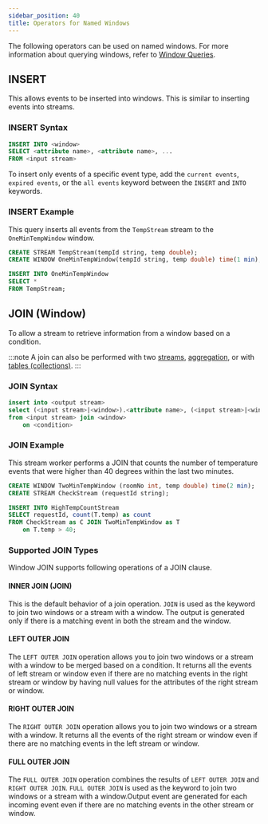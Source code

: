 ```yaml
---
sidebar_position: 40
title: Operators for Named Windows
---
```


The following operators can be used on named windows. For more information about querying windows, refer to [Window Queries](../query-guide/windows-queries.md).

## INSERT

This allows events to be inserted into windows. This is similar to inserting events into streams.

### INSERT Syntax

```sql
INSERT INTO <window>
SELECT <attribute name>, <attribute name>, ...
FROM <input stream>
```

To insert only events of a specific event type, add the `current events`, `expired events`, or the `all events` keyword between the `INSERT` and `INTO` keywords.

### INSERT Example

This query inserts all events from the `TempStream` stream to the `OneMinTempWindow` window.

```sql
CREATE STREAM TempStream(tempId string, temp double);
CREATE WINDOW OneMinTempWindow(tempId string, temp double) time(1 min);

INSERT INTO OneMinTempWindow
SELECT *
FROM TempStream;
```

## JOIN (Window)

To allow a stream to retrieve information from a window based on a condition.

:::note
A join can also be performed with two [streams](../../streams/index.md), [aggregation](../aggregations/index.md), or with [tables (collections)](../table/index.md).
:::

### JOIN Syntax

```sql
insert into <output stream>
select (<input stream>|<window>).<attribute name>, (<input stream>|<window>).<attribute name>, ...
from <input stream> join <window>
    on <condition>
```

### JOIN Example

This stream worker performs a JOIN that counts the number of temperature events that were higher than 40 degrees within the last two minutes.

```sql
CREATE WINDOW TwoMinTempWindow (roomNo int, temp double) time(2 min);
CREATE STREAM CheckStream (requestId string);

INSERT INTO HighTempCountStream
SELECT requestId, count(T.temp) as count
FROM CheckStream as C JOIN TwoMinTempWindow as T
    on T.temp > 40;
```

### Supported JOIN Types

Window JOIN supports following operations of a JOIN clause.

#### INNER JOIN (JOIN)

This is the default behavior of a join operation. `JOIN` is used as the keyword to join two windows or a stream with a window. The output is generated only if there is a matching event in both the stream and the window.

#### LEFT OUTER JOIN

The `LEFT OUTER JOIN` operation allows you to join two windows or a stream with a window to be merged based on a condition.
It returns all the events of left stream or window even if there are no matching events in the right stream or window by
having null values for the attributes of the right stream or window.

#### RIGHT OUTER JOIN

The `RIGHT OUTER JOIN` operation allows you to join two windows or a stream with a window. It returns all the events of the right stream or window even if there are no matching events in the left stream or window.

#### FULL OUTER JOIN

The `FULL OUTER JOIN` operation combines the results of `LEFT OUTER JOIN` and `RIGHT OUTER JOIN`. `FULL OUTER JOIN` is used as the keyword to join two windows or a stream with a window.Output event are generated for each incoming event even if there are no matching events in the other stream or window.
